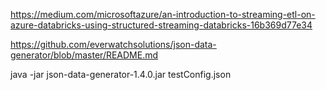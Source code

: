 https://medium.com/microsoftazure/an-introduction-to-streaming-etl-on-azure-databricks-using-structured-streaming-databricks-16b369d77e34


https://github.com/everwatchsolutions/json-data-generator/blob/master/README.md


java -jar json-data-generator-1.4.0.jar testConfig.json
